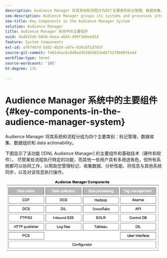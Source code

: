 ```yaml
---
description: Audience Manager 将其系统和流程分为四个主要类别标记管理、数据收集、数据组织和 data actionability。
seo-description: Audience Manager groups its systems and processes into four main categories  tag management, data collection, data organization, and data actionability.
seo-title: Key Components in the Audience Manager System
solution: Audience Manager
title: Audience Manager 系统中的主要组件
uuid: dedb15e6-b8dd-4eea-ab84-d99f160e4d34
feature: System Components
exl-id: a76f4d7d-5dd2-4b29-a97e-039c8f1d765f
source-git-commit: fe01ebac8c0d0ad3630d3853e0bf32f0b00f6a44
workflow-type: tm+mt
source-wordcount: '105'
ht-degree: 13%

---
```


# Audience Manager 系统中的主要组件{#key-components-in-the-audience-manager-system}

Audience Manager 将其系统和流程分组为四个主要类别：标记管理、数据收集、数据组织和 data actionability。

<!-- 

c_compstack.xml

 -->

下图显示了该功能 [!DNL Audience Manager] 的主要组件和基础技术（硬件和软件）。 尽管某些流程执行特定的功能，而其他一些用户具有多用途角色，但所有系统都可以协同工作，以帮助您管理标记、收集数据、分析性能、将信息与其他系统同步，以及对该信息执行操作。

![](assets/components.png)
